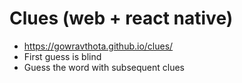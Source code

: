 # Clues (web + react native)
- https://gowravthota.github.io/clues/
- First guess is blind
- Guess the word with subsequent clues
